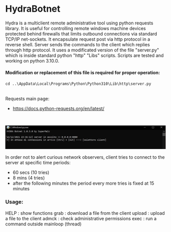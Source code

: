 # HydraBotnet
Hydra is a multiclient remote administrative tool using python requests library. It is useful for controlling remote windows machine devices protected behind firewalls that limits outbound connections via standard TCP/IP net-sockets. It encapsulate request post via http protocol in a reverse shell. Server sends the commands to the client which replies through http protocol. It uses a modificated version of the file "server.py" which is inside standard python "http" "Libs" scripts. Scripts are tested and working on python 3.10.0.

#### Modification or replacement of this file is required for proper operation:
```
cd ..\AppData\Local\Programs\Python\Python310\Lib\http\server.py
```


<br>Requests main page:
- https://docs.python-requests.org/en/latest/
<br>

![Algorithm schema](https://github.com/SuperMalc/HydraBotnet/blob/main/resources/img1.JPG)

In order not to alert curious network observers, client tries to connect to the server at specific time periods:<br>
* 60 secs (10 tries)
* 8 mins (4 tries)
* after the following minutes the period every more tries is fixed at 15 minutes

### Usage:
HELP   : show functions
grab   : download a file from the client
upload : upload a file to the client
admck  : check administrative permissions
exec   : run a command outside mainloop (thread)
